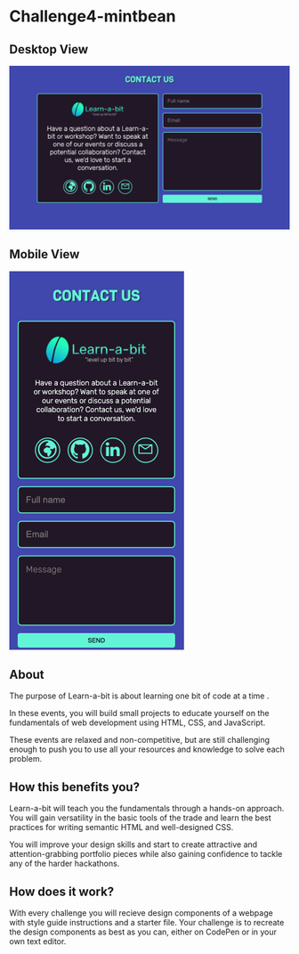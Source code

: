 # Challenge4-mintbean

## Desktop View

<img src='./images/ch4-desktop.png' alt='Desktop View'>

## Mobile View

<img src='./images/ch4-mobile.png' alt='Mobile View'>

## About
The purpose of Learn-a-bit is about learning one bit of code at a time .

In these events, you will build small projects to educate yourself on the fundamentals of web development using HTML, CSS, and JavaScript.

These events are relaxed and non-competitive, but are still challenging enough to push you to use all your resources and knowledge to solve each problem.

## How this benefits you?
Learn-a-bit will teach you the fundamentals through a hands-on approach. You will gain versatility in the basic tools of the trade and learn the best practices for writing semantic HTML and well-designed CSS.

You will improve your design skills and start to create attractive and attention-grabbing portfolio pieces while also gaining confidence to tackle any of the harder hackathons.

## How does it work?
With every challenge you will recieve design components of a webpage with style guide instructions and a starter file. Your challenge is to recreate the design components as best as you can, either on CodePen or in your own text editor.
